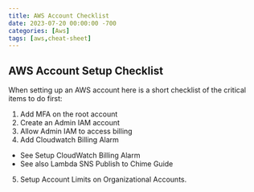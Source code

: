 ```yaml
---
title: AWS Account Checklist
date: 2023-07-20 00:00:00 -700
categories: [Aws]
tags: [aws,cheat-sheet]
---
```


## AWS Account Setup Checklist
When setting up an AWS account here is a short checklist of the critical items to do first:
1. Add MFA on the root account
2. Create an Admin IAM account
3. Allow Admin IAM to access billing
4. Add Cloudwatch Billing Alarm
* See Setup CloudWatch Billing Alarm
* See also Lambda SNS Publish to Chime Guide
5. Setup Account Limits on Organizational Accounts.
